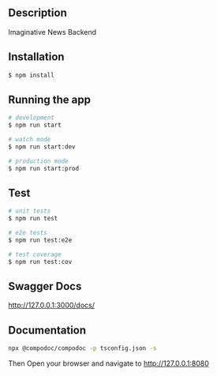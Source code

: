 
## Description

Imaginative News Backend

## Installation

```bash
$ npm install
```

## Running the app

```bash
# development
$ npm run start

# watch mode
$ npm run start:dev

# production mode
$ npm run start:prod
```

## Test

```bash
# unit tests
$ npm run test

# e2e tests
$ npm run test:e2e

# test coverage
$ npm run test:cov
```

## Swagger Docs

http://127.0.0.1:3000/docs/


## Documentation

```bash
npx @compodoc/compodoc -p tsconfig.json -s

```

Then Open your browser and navigate to http://127.0.0.1:8080